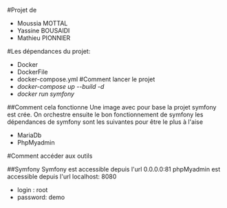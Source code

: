 #Projet de 
* Moussia MOTTAL
* Yassine BOUSAIDI
* Mathieu PIONNIER

#Les dépendances du projet:
- Docker
- DockerFile
- docker-compose.yml
#Comment lancer le projet 
- *docker-compose up --build -d*
- *docker run symfony*

##Comment cela fonctionne
Une image avec pour base la projet symfony est crée.
On orchestre ensuite le bon fonctionnement de symfony
les dépendances de symfony sont les suivantes pour être le plus à l'aise 
 - MariaDb
 - PhpMyadmin

#Comment accéder aux outils

##Symfony
Symfony est accessible depuis l'url 0.0.0.0:81
phpMyadmin est accessible depuis l'url localhost: 8080

- login : root
- password: demo

